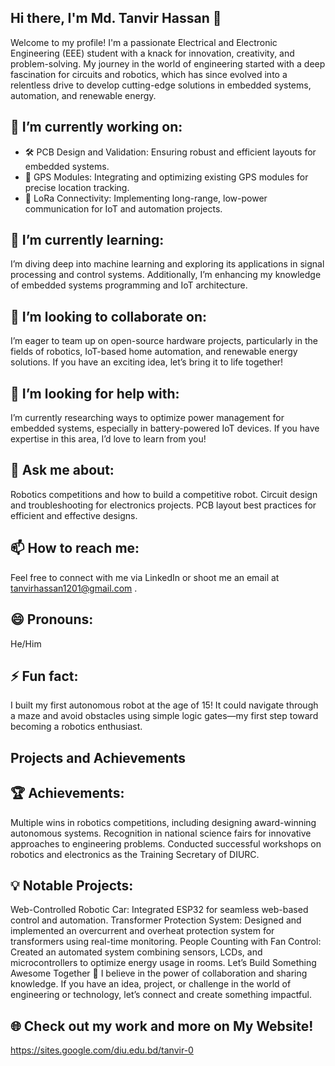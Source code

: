 ## Hi there, I'm Md. Tanvir Hassan 👋
Welcome to my profile! I'm a passionate Electrical and Electronic Engineering (EEE) student with a knack for innovation, creativity, and problem-solving. My journey in the world of engineering started with a deep fascination for circuits and robotics, which has since evolved into a relentless drive to develop cutting-edge solutions in embedded systems, automation, and renewable energy.


## 🔭 I’m currently working on:
* 🛠️ PCB Design and Validation: Ensuring robust and efficient layouts for embedded systems.
* 📡 GPS Modules: Integrating and optimizing existing GPS modules for precise location tracking.
* 📶 LoRa Connectivity: Implementing long-range, low-power communication for IoT and automation projects.

## 🌱 I’m currently learning:
I’m diving deep into machine learning and exploring its applications in signal processing and control systems. Additionally, I’m enhancing my knowledge of embedded systems programming and IoT architecture.

## 👯 I’m looking to collaborate on:
I’m eager to team up on open-source hardware projects, particularly in the fields of robotics, IoT-based home automation, and renewable energy solutions. If you have an exciting idea, let’s bring it to life together!

## 🤔 I’m looking for help with:
I’m currently researching ways to optimize power management for embedded systems, especially in battery-powered IoT devices. If you have expertise in this area, I’d love to learn from you!

## 💬 Ask me about:

Robotics competitions and how to build a competitive robot.
Circuit design and troubleshooting for electronics projects.
PCB layout best practices for efficient and effective designs.
## 📫 How to reach me:
Feel free to connect with me via LinkedIn or shoot me an email at tanvirhassan1201@gmail.com .

## 😄 Pronouns: 
He/Him

## ⚡ Fun fact:
I built my first autonomous robot at the age of 15! It could navigate through a maze and avoid obstacles using simple logic gates—my first step toward becoming a robotics enthusiast.

## Projects and Achievements
## 🏆 Achievements:

Multiple wins in robotics competitions, including designing award-winning autonomous systems.
Recognition in national science fairs for innovative approaches to engineering problems.
Conducted successful workshops on robotics and electronics as the Training Secretary of DIURC.
## 💡 Notable Projects:

Web-Controlled Robotic Car: Integrated ESP32 for seamless web-based control and automation.
Transformer Protection System: Designed and implemented an overcurrent and overheat protection system for transformers using real-time monitoring.
People Counting with Fan Control: Created an automated system combining sensors, LCDs, and microcontrollers to optimize energy usage in rooms.
Let’s Build Something Awesome Together 🚀
I believe in the power of collaboration and sharing knowledge. If you have an idea, project, or challenge in the world of engineering or technology, let’s connect and create something impactful.

## 🌐 Check out my work and more on My Website!
https://sites.google.com/diu.edu.bd/tanvir-0




